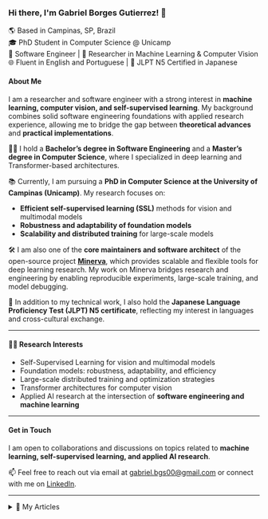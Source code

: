 ### Hi there, I'm Gabriel Borges Gutierrez! 🚀

🌎 Based in Campinas, SP, Brazil  
🎓 PhD Student in Computer Science @ Unicamp  
🔧 Software Engineer | 🤖 Researcher in Machine Learning & Computer Vision  
🌐 Fluent in English and Portuguese | 🗾 JLPT N5 Certified in Japanese  

#### About Me

I am a researcher and software engineer with a strong interest in **machine learning, computer vision, and self-supervised learning**. My background combines solid software engineering foundations with applied research experience, allowing me to bridge the gap between **theoretical advances** and **practical implementations**.  

👨‍🎓 I hold a **Bachelor’s degree in Software Engineering** and a **Master’s degree in Computer Science**, where I specialized in deep learning and Transformer-based architectures.  

📚 Currently, I am pursuing a **PhD in Computer Science at the University of Campinas (Unicamp)**. My research focuses on:  
- **Efficient self-supervised learning (SSL)** methods for vision and multimodal models  
- **Robustness and adaptability of foundation models**  
- **Scalability and distributed training** for large-scale models  

🛠️ I am also one of the **core maintainers and software architect** of the open-source project [**Minerva**](https://github.com/discovery-unicamp/Minerva), which provides scalable and flexible tools for deep learning research. My work on Minerva bridges research and engineering by enabling reproducible experiments, large-scale training, and model debugging.  

🗾 In addition to my technical work, I also hold the **Japanese Language Proficiency Test (JLPT) N5 certificate**, reflecting my interest in languages and cross-cultural exchange.  

---

#### 🧑‍🔬 Research Interests
- Self-Supervised Learning for vision and multimodal models  
- Foundation models: robustness, adaptability, and efficiency  
- Large-scale distributed training and optimization strategies  
- Transformer architectures for computer vision  
- Applied AI research at the intersection of **software engineering and machine learning**  

---

#### Get in Touch

I am open to collaborations and discussions on topics related to **machine learning, self-supervised learning, and applied AI research**.  

📫 Feel free to reach out via email at <gabriel.bgs00@gmail.com> or connect with me on [LinkedIn](https://www.linkedin.com/in/gabrielbgutierrez/). 

---
<details>
  </br>
  <summary>📄 My Articles</summary>
  <ul>
    <li><a href="https://www.earthdoc.org/content/papers/10.3997/2214-4609.2024101294">Applying the Transformer Architecture for Semantic Segmentation of Seismic Facies</a></li>
  </ul>
</details>
